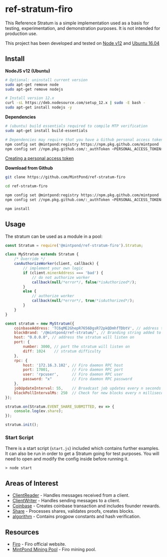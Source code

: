ref-stratum-firo
================

This Reference Stratum is a simple implementation used as a basis for testing, experimentation, and 
demonstration purposes. It is not intended for production use.

This project has been developed and tested on [Node v12](https://nodejs.org/) and [Ubuntu 16.04](http://releases.ubuntu.com/16.04/)

## Install ##

__NodeJS v12 (Ubuntu)__
```bash
# Optional: uninstall current version
sudo apt-get remove node
sudo apt-get remove nodejs

# Install version 12.x
curl -sL https://deb.nodesource.com/setup_12.x | sudo -E bash -
sudo apt-get install nodejs -y
```

__Dependencies__
```bash
# (ubuntu) build essentials required to compile MTP verification
sudo apt-get install build-essentials

# Dependencies may require that you have a Github personal access token to install.
npm config set @mintpond:registry https://npm.pkg.github.com/mintpond
npm config set //npm.pkg.github.com/:_authToken <PERSONAL_ACCESS_TOKEN>
```
[Creating a personal access token](https://help.github.com/en/github/authenticating-to-github/creating-a-personal-access-token-for-the-command-line)

__Download from Github__
```bash
git clone https://github.com/MintPond/ref-stratum-firo

cd ref-stratum-firo

npm config set @mintpond:registry https://npm.pkg.github.com/mintpond
npm config set //npm.pkg.github.com/:_authToken <PERSONAL_ACCESS_TOKEN>

npm install
```

## Usage ##
The stratum can be used as a module in a pool:
```javascript
const Stratum = require('@mintpond/ref-stratum-firo').Stratum;

class MyStratum extends Stratum {
    /* Override */
    canAuthorizeWorker(client, callback) {
        // implement your own logic
        if (client.minerAddress === 'bad') {
            // do not authorize worker
            callback(null/*error*/, false/*isAuthorized*/);
        }
        else {
            // authorize worker
            callback(null/*error*/, true/*isAuthorized*/);
        }
    }
}

const stratum = new MyStratum({
    coinbaseAddress: 'TC6qME2GhepR7656DgsR72pkQDmhfTDbtV', // address that receives block reward
    blockBrand: '/@mintpond/ref-stratum/', // Branding string added to every block found
    host: "0.0.0.0", // address the stratum will listen on
    port: {
        number: 3000, // port the stratum will listen on
        diff: 1024    // stratum difficulty
    },
    rpc: {
        host: '172.16.3.102', // Firo daemon RPC host
        port: 17001,          // Firo daemon RPC port
        user: 'rpcuser',      // Firo daemon RPC user
        password: "x"         // Firo daemon RPC password
    },
    jobUpdateInterval: 55,    // Broadcast job updates every n seconds
    blockPollIntervalMs: 250  // Check for new blocks every n milliseconds
});

stratum.on(Stratum.EVENT_SHARE_SUBMITTED, ev => {
    console.log(ev.share);    
});

stratum.init();
```

### Start Script ###
There is a start script (`start.js`) included which contains further
examples. It can also be run in order to get a Stratum going for test
purposes. You will need to open and modify the config inside before
running it.
```
> node start
```

## Areas of Interest ##
- [ClientReader](libs/class.ClientReader.js) - Handles messages received from a client.
- [ClientWriter](libs/class.ClientWriter.js) - Handles sending messages to a client.
- [Coinbase](libs/class.Coinbase.js) - Creates coinbase transaction and includes founder rewards.
- [Share](libs/class.Share.js) - Processes shares, validates proofs, creates blocks.
- [algorithm](libs/service.algorithm.js) - Contains progpow constants and hash verification.


## Resources ##
- [Firo](https://firo.org/) - Firo official website.
- [MintPond Mining Pool](https://mintpond.com) - Firo mining pool.